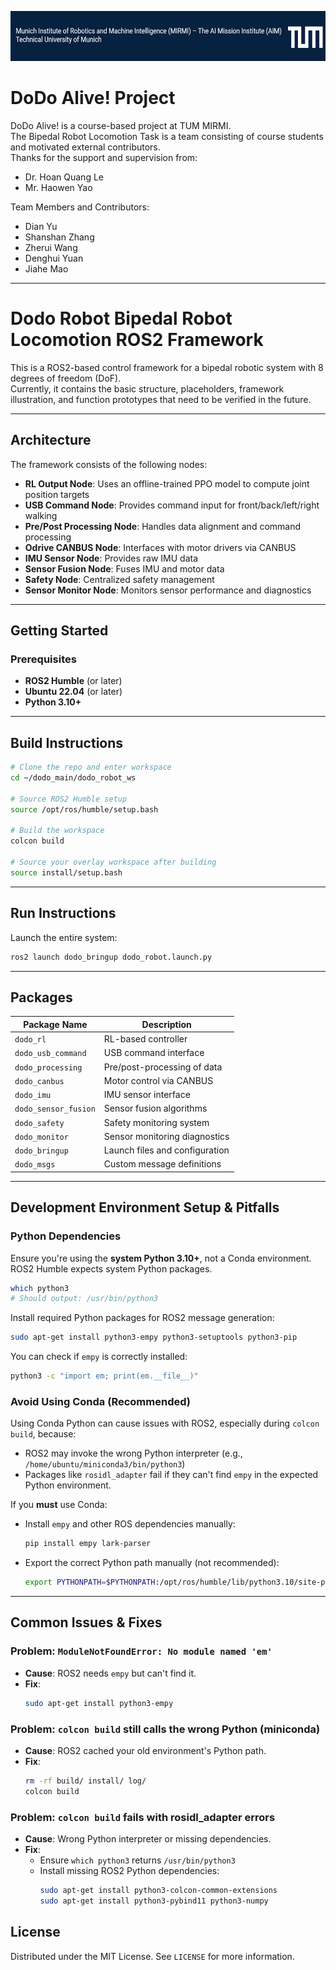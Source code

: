 <p align="center">
    <img alt="MIRMI" src="./media/TUM_mirmi.png" height="80">
</p>

# DoDo Alive! Project

DoDo Alive! is a course-based project at TUM MIRMI.  
The Bipedal Robot Locomotion Task is a team consisting of course students and motivated external contributors.  
Thanks for the support and supervision from:  
- Dr. Hoan Quang Le  
- Mr. Haowen Yao  

Team Members and Contributors:  
- Dian Yu  
- Shanshan Zhang  
- Zherui Wang  
- Denghui Yuan  
- Jiahe Mao  

---

# Dodo Robot Bipedal Robot Locomotion ROS2 Framework

This is a ROS2-based control framework for a bipedal robotic system with 8 degrees of freedom (DoF).  
Currently, it contains the basic structure, placeholders, framework illustration, and function prototypes that need to be verified in the future.

---

## Architecture

The framework consists of the following nodes:

- **RL Output Node**: Uses an offline-trained PPO model to compute joint position targets  
- **USB Command Node**: Provides command input for front/back/left/right walking  
- **Pre/Post Processing Node**: Handles data alignment and command processing  
- **Odrive CANBUS Node**: Interfaces with motor drivers via CANBUS  
- **IMU Sensor Node**: Provides raw IMU data  
- **Sensor Fusion Node**: Fuses IMU and motor data  
- **Safety Node**: Centralized safety management  
- **Sensor Monitor Node**: Monitors sensor performance and diagnostics  

---

##  Getting Started

### Prerequisites

- **ROS2 Humble** (or later)
- **Ubuntu 22.04** (or later)
- **Python 3.10+**

---

## Build Instructions

```bash
# Clone the repo and enter workspace
cd ~/dodo_main/dodo_robot_ws

# Source ROS2 Humble setup
source /opt/ros/humble/setup.bash

# Build the workspace
colcon build

# Source your overlay workspace after building
source install/setup.bash
```

---

## Run Instructions

Launch the entire system:

```bash
ros2 launch dodo_bringup dodo_robot.launch.py
```

---

## Packages

| Package Name        | Description                       |
|---------------------|-----------------------------------|
| `dodo_rl`           | RL-based controller               |
| `dodo_usb_command`  | USB command interface             |
| `dodo_processing`   | Pre/post-processing of data       |
| `dodo_canbus`       | Motor control via CANBUS          |
| `dodo_imu`          | IMU sensor interface              |
| `dodo_sensor_fusion`| Sensor fusion algorithms          |
| `dodo_safety`       | Safety monitoring system          |
| `dodo_monitor`      | Sensor monitoring diagnostics     |
| `dodo_bringup`      | Launch files and configuration    |
| `dodo_msgs`         | Custom message definitions        |

---

##  Development Environment Setup & Pitfalls

### Python Dependencies
Ensure you're using the **system Python 3.10+**, not a Conda environment. ROS2 Humble expects system Python packages.

```bash
which python3
# Should output: /usr/bin/python3
```

Install required Python packages for ROS2 message generation:
```bash
sudo apt-get install python3-empy python3-setuptools python3-pip
```

You can check if `empy` is correctly installed:
```bash
python3 -c "import em; print(em.__file__)"
```

### Avoid Using Conda (Recommended)
Using Conda Python can cause issues with ROS2, especially during `colcon build`, because:
- ROS2 may invoke the wrong Python interpreter (e.g., `/home/ubuntu/miniconda3/bin/python3`)
- Packages like `rosidl_adapter` fail if they can't find `empy` in the expected Python environment.

If you **must** use Conda:
- Install `empy` and other ROS dependencies manually:
  ```bash
  pip install empy lark-parser
  ```
- Export the correct Python path manually (not recommended):
  ```bash
  export PYTHONPATH=$PYTHONPATH:/opt/ros/humble/lib/python3.10/site-packages
  ```

---

## Common Issues & Fixes

### Problem: `ModuleNotFoundError: No module named 'em'`
- **Cause**: ROS2 needs `empy` but can't find it.
- **Fix**:
  ```bash
  sudo apt-get install python3-empy
  ```

### Problem: `colcon build` still calls the wrong Python (miniconda)
- **Cause**: ROS2 cached your old environment's Python path.
- **Fix**:
  ```bash
  rm -rf build/ install/ log/
  colcon build
  ```

### Problem: `colcon build` fails with rosidl_adapter errors
- **Cause**: Wrong Python interpreter or missing dependencies.
- **Fix**:
  - Ensure `which python3` returns `/usr/bin/python3`
  - Install missing ROS2 Python dependencies:
    ```bash
    sudo apt-get install python3-colcon-common-extensions
    sudo apt-get install python3-pybind11 python3-numpy
    ```


## License

Distributed under the MIT License. See `LICENSE` for more information.

